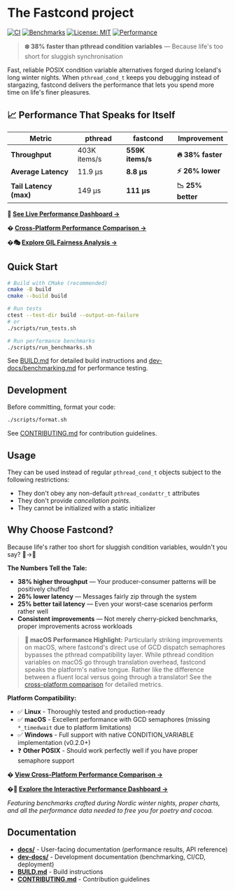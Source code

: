 # The Fastcond project

[![CI](https://github.com/kristjanvalur/fastcond/actions/workflows/ci.yml/badge.svg)](https://github.com/kristjanvalur/fastcond/actions/workflows/ci.yml)
[![Benchmarks](https://github.com/kristjanvalur/fastcond/actions/workflows/benchmarks.yml/badge.svg)](https://github.com/kristjanvalur/fastcond/actions/workflows/benchmarks.yml)
[![License: MIT](https://img.shields.io/badge/License-MIT-yellow.svg)](https://opensource.org/licenses/MIT)
[![Performance](https://img.shields.io/badge/performance-38%25_faster-brightgreen)](https://kristjanvalur.github.io/fastcond/)

> **❄️ 38% faster than pthread condition variables** — Because life's too short for sluggish synchronisation

Fast, reliable POSIX condition variable alternatives forged during Iceland's long winter nights. When `pthread_cond_t` keeps you debugging instead of stargazing, fastcond delivers the performance that lets you spend more time on life's finer pleasures.

## 📈 Performance That Speaks for Itself

| Metric | pthread | **fastcond** | Improvement |
|--------|---------|-------------|-------------|
| **Throughput** | 403K items/s | **559K items/s** | **🔥 38% faster** |
| **Average Latency** | 11.9 μs | **8.8 μs** | **⚡ 26% lower** |
| **Tail Latency (max)** | 149 μs | **111 μs** | **📉 25% better** |

**🎯 [See Live Performance Dashboard →](https://kristjanvalur.github.io/fastcond/)**

**� [Cross-Platform Performance Comparison →](https://kristjanvalur.github.io/fastcond/performance/)**

**�🎭 [Explore GIL Fairness Analysis →](https://kristjanvalur.github.io/fastcond/gil-fairness.html)**

## Quick Start

```bash
# Build with CMake (recommended)
cmake -B build
cmake --build build

# Run tests
ctest --test-dir build --output-on-failure
# or
./scripts/run_tests.sh

# Run performance benchmarks
./scripts/run_benchmarks.sh
```

See [BUILD.md](BUILD.md) for detailed build instructions and [dev-docs/benchmarking.md](dev-docs/benchmarking.md) for performance testing.

## Development

Before committing, format your code:
```bash
./scripts/format.sh
```

See [CONTRIBUTING.md](CONTRIBUTING.md) for contribution guidelines.

## Usage

They can be used instead of regular `pthread_cond_t` objects subject to the
following restrictions:

* They don't obey any non-default `pthread_condattr_t` attributes
* They don't provide *cancellation points*.
* They cannot be initialized with a static initializer

## Why Choose Fastcond? 

Because life's rather too short for sluggish condition variables, wouldn't you say? 🐌→🚀

**The Numbers Tell the Tale:**
- **38% higher throughput** — Your producer-consumer patterns will be positively chuffed
- **26% lower latency** — Messages fairly zip through the system
- **25% better tail latency** — Even your worst-case scenarios perform rather well
- **Consistent improvements** — Not merely cherry-picked benchmarks, proper improvements across workloads

> **🍎 macOS Performance Highlight:** Particularly striking improvements on macOS, where fastcond's direct use of GCD dispatch semaphores bypasses the pthread compatibility layer. While pthread condition variables on macOS go through translation overhead, fastcond speaks the platform's native tongue. Rather like the difference between a fluent local versus going through a translator! See the [cross-platform comparison](https://kristjanvalur.github.io/fastcond/performance/) for detailed metrics.

**Platform Compatibility:**
- ✅ **Linux** - Thoroughly tested and production-ready
- ✅ **macOS** - Excellent performance with GCD semaphores (missing `*_timedwait` due to platform limitations)
- ✅ **Windows** - Full support with native CONDITION_VARIABLE implementation (v0.2.0+)
- ❓ **Other POSIX** - Should work perfectly well if you have proper semaphore support

**� [View Cross-Platform Performance Comparison →](https://kristjanvalur.github.io/fastcond/performance/)**

**�🎯 [Explore the Interactive Performance Dashboard →](https://kristjanvalur.github.io/fastcond/)**

*Featuring benchmarks crafted during Nordic winter nights, proper charts, and all the performance data needed to free you for poetry and cocoa.*

## Documentation

- **[docs/](docs/)** - User-facing documentation (performance results, API reference)
- **[dev-docs/](dev-docs/)** - Development documentation (benchmarking, CI/CD, deployment)
- **[BUILD.md](BUILD.md)** - Build instructions
- **[CONTRIBUTING.md](CONTRIBUTING.md)** - Contribution guidelines
